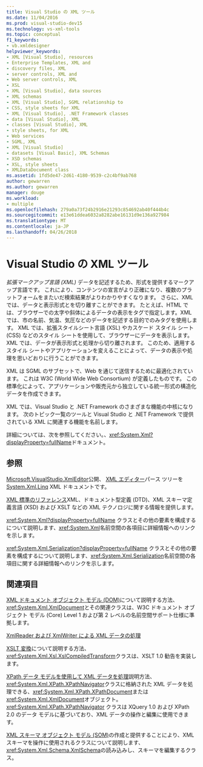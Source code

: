 ```yaml
---
title: Visual Studio の XML ツール
ms.date: 11/04/2016
ms.prod: visual-studio-dev15
ms.technology: vs-xml-tools
ms.topic: conceptual
f1_keywords:
- vb.xmldesigner
helpviewer_keywords:
- XML [Visual Studio], resources
- Enterprise Templates, XML and
- discovery files, XML
- server controls, XML and
- Web server controls, XML
- XSL
- XML [Visual Studio], data sources
- XML schemas
- XML [Visual Studio], SGML relationship to
- CSS, style sheets for XML
- XML [Visual Studio], .NET Framework classes
- data [Visual Studio], XML
- classes [Visual Studio], XML
- style sheets, for XML
- Web services
- SGML, XML
- XML [Visual Studio]
- datasets [Visual Basic], XML Schemas
- XSD schemas
- XSL, style sheets
- XMLDataDocument class
ms.assetid: 1fd5de47-2d61-4180-9539-c2c4bf9ab768
author: gewarren
ms.author: gewarren
manager: douge
ms.workload:
- multiple
ms.openlocfilehash: 279a0a73f24b2916e21293c854692ab40f444b4c
ms.sourcegitcommit: e13e61ddea6032a8282abe16131d9e136a927984
ms.translationtype: MT
ms.contentlocale: ja-JP
ms.lasthandoff: 04/26/2018
---
```

# <a name="xml-tools-in-visual-studio"></a>Visual Studio の XML ツール

*拡張マークアップ言語 (XML)* データを記述するため、形式を提供するマークアップ言語です。 これにより、コンテンツの宣言がより正確になり、複数のプラットフォームをまたいだ検索結果がよりわかりやすくなります。 さらに、XML では、データと表示形式とを切り離すことができます。 たとえば、HTML では、ブラウザーでの太字や斜体によるデータの表示をタグで指定します。XML では、市の名前、気温、気圧などのデータを記述する目的でのみタグを使用します。 XML では、拡張スタイルシート言語 (XSL) やカスケード スタイル シート (CSS) などのスタイル シートを使用して、ブラウザーにデータを表示します。 XML では、データが表示形式と処理から切り離されます。 このため、適用するスタイル シートやアプリケーションを変えることによって、データの表示や処理を思いどおりに行うことができます。

XML は SGML のサブセットで、Web を通じて送信するために最適化されています。 これは W3C (World Wide Web Consortium) が定義したものです。 この標準化によって、アプリケーションや販売元から独立している統一形式の構造化データを作成できます。

XML では、Visual Studio と .NET Framework のさまざまな機能の中核になります。 次のトピック一覧のツールと Visual Studio と .NET Framework で提供されている XML に関連する機能を名前します。

詳細については、次を参照してください。、<xref:System.Xml?displayProperty=fullName>ドキュメント。

## <a name="reference"></a>参照

[Microsoft.VisualStudio.XmlEditor](http://go.microsoft.com/fwlink/?LinkID=165699)公開、 [XML エディター](http://go.microsoft.com/fwlink/?LinkId=228249)パース ツリーを[System.Xml.Linq](http://go.microsoft.com/fwlink/?LinkId=228250) XML ドキュメントです。

[XML 標準のリファレンス](http://msdn.microsoft.com/79c78508-c9d0-423a-a00f-672e855de401)XML、ドキュメント型定義 (DTD)、XML スキーマ定義言語 (XSD) および XSLT などの XML テクノロジに関する情報を提供します。

<xref:System.Xml?displayProperty=fullName> クラスとその他の要素を構成するについて説明します、<xref:System.Xml>名前空間の各項目に詳細情報へのリンクを示します。

<xref:System.Xml.Serialization?displayProperty=fullName> クラスとその他の要素を構成するについて説明します、<xref:System.Xml.Serialization>名前空間の各項目に関する詳細情報へのリンクを示します。

## <a name="related-sections"></a>関連項目

[XML ドキュメント オブジェクト モデル (DOM)](/dotnet/standard/data/xml/xml-document-object-model-dom)について説明する方法、<xref:System.Xml.XmlDocument>とその関連クラスは、W3C ドキュメント オブジェクト モデル (Core) Level 1 および第 2 レベルの名前空間サポート仕様に準拠します。

[XmlReader および XmlWriter による XML データの処理](https://msdn.microsoft.com/library/cc189001(v=vs.95).aspx)

[XSLT 変換](/dotnet/standard/data/xml/xslt-transformations)について説明する方法、<xref:System.Xml.Xsl.XslCompiledTransform>クラスは、XSLT 1.0 勧告を実装します。

[XPath データ モデルを使用して XML データを処理](/dotnet/standard/data/xml/process-xml-data-using-the-xpath-data-model)説明方法、<xref:System.Xml.XPath.XPathNavigator>クラスに格納された XML データを処理できる、<xref:System.Xml.XPath.XPathDocument>または<xref:System.Xml.XmlDocument>オブジェクト。 <xref:System.Xml.XPath.XPathNavigator> クラスは XQuery 1.0 および XPath 2.0 のデータ モデルに基づいており、XML データの操作と編集に使用できます。

[XML スキーマ オブジェクト モデル (SOM)](/dotnet/standard/data/xml/xml-schema-object-model-som)の作成と提供することにより、XML スキーマを操作に使用されるクラスについて説明します、<xref:System.Xml.Schema.XmlSchema>の読み込みし、スキーマを編集するクラス。